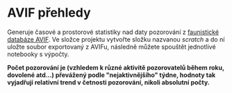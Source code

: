# AVIF přehledy
Generuje časové a prostorové statistiky nad daty pozorování z [faunistické databáze AVIF](http://www.birds.cz/avif/). Ve složce projektu vytvořte složku nazvanou _scratch_ a do ní uložte soubor exportovaný z AVIFu, následně můžete spouštět jednotlivé notebooky s výpočty.

**Počet pozorování je (vzhledem k různé aktivitě pozorovatelů během roku, dovolené atd...) převážený podle "nejaktivnějšího" týdne, hodnoty tak vyjadřují relativní trend v četnosti pozorování, nikoli absolutní počty.**
